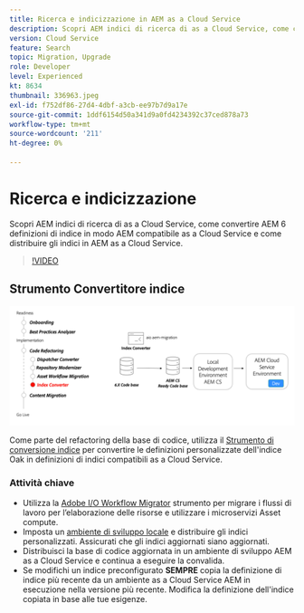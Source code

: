```yaml
---
title: Ricerca e indicizzazione in AEM as a Cloud Service
description: Scopri AEM indici di ricerca di as a Cloud Service, come convertire le definizioni AEM 6 e come distribuire gli indici.
version: Cloud Service
feature: Search
topic: Migration, Upgrade
role: Developer
level: Experienced
kt: 8634
thumbnail: 336963.jpeg
exl-id: f752df86-27d4-4dbf-a3cb-ee97b7d9a17e
source-git-commit: 1ddf6154d50a341d9a0fd4234392c37ced878a73
workflow-type: tm+mt
source-wordcount: '211'
ht-degree: 0%

---
```


# Ricerca e indicizzazione

Scopri AEM indici di ricerca di as a Cloud Service, come convertire AEM 6 definizioni di indice in modo AEM compatibile as a Cloud Service e come distribuire gli indici in AEM as a Cloud Service.

>[!VIDEO](https://video.tv.adobe.com/v/336963/?quality=12&learn=on)

## Strumento Convertitore indice

![Strumento Convertitore indice](./assets/index-converter.png)

Come parte del refactoring della base di codice, utilizza il [Strumento di conversione indice](https://github.com/adobe/aio-cli-plugin-aem-cloud-service-migration#command-aio-aem-migrationindex-converter) per convertire le definizioni personalizzate dell&#39;indice Oak in definizioni di indici compatibili as a Cloud Service.

### Attività chiave

* Utilizza la [Adobe I/O Workflow Migrator](https://github.com/adobe/aio-cli-plugin-aem-cloud-service-migration#command-aio-aem-migrationindex-converter) strumento per migrare i flussi di lavoro per l’elaborazione delle risorse e utilizzare i microservizi Asset compute.
* Imposta un [ambiente di sviluppo locale](https://experienceleague.adobe.com/docs/experience-manager-learn/cloud-service/local-development-environment-set-up/overview.html) e distribuire gli indici personalizzati. Assicurati che gli indici aggiornati siano aggiornati.
* Distribuisci la base di codice aggiornata in un ambiente di sviluppo AEM as a Cloud Service e continua a eseguire la convalida.
* Se modifichi un indice preconfigurato **SEMPRE** copia la definizione di indice più recente da un ambiente as a Cloud Service AEM in esecuzione nella versione più recente. Modifica la definizione dell&#39;indice copiata in base alle tue esigenze.